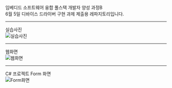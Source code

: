 <p><span>
임베디드 소프트웨어 융합 풀스택 개발자 양성 과정B <br/>
6월 5일 디바이스 드라이버 구현 과제 제출용 레파지토리입니다.
</span></p>
<hr/>

<p>
  <span>실습사진</span> <br/>
  <span>
    <img src="https://github.com/pakms980319/EMB-WEB-SENSOR-MODULETEST/assets/141478303/1d9cdde9-0819-40ce-865e-853a7ebb8b44" alt="실습사진" />
  </span>
</p>
<hr/>
<p>
  <span>웹화면</span> <br/>
  <span>
    <img src="https://github.com/pakms980319/EMB-WEB-SENSOR-MODULETEST/assets/141478303/0223bff7-9f35-428a-9aec-f7224c140557" alt="웹화면" />
  </span>
</p>
<hr/>
<p>
  <span>C# 프로젝트 Form 화면</span> <br/>
  <span>
    <img src="https://github.com/pakms980319/EMB-WEB-SENSOR-MODULETEST/assets/141478303/aea5ee13-da10-468a-a2c4-b6700dcaccf4" alt="Form화면" />
  </span>
</p>
